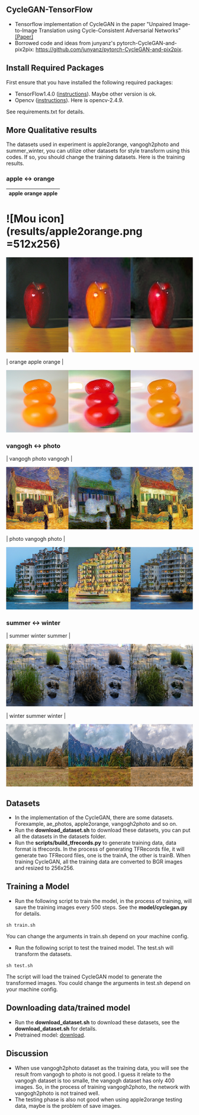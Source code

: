 ## CycleGAN-TensorFlow
* Tensorflow implementation of CycleGAN in the paper "Unpaired Image-to-Image Translation
using Cycle-Consistent Adversarial Networks" [[Paper]](https://arxiv.org/abs/1703.10593)
* Borrowed code and ideas from junyanz's pytorch-CycleGAN-and-pix2pix: https://github.com/junyanz/pytorch-CycleGAN-and-pix2pix.

## Install Required Packages
First ensure that you have installed the following required packages:
* TensorFlow1.4.0 ([instructions](https://www.tensorflow.org/install/)). Maybe other version is ok.
* Opencv ([instructions](https://github.com/opencv/opencv)). Here is opencv-2.4.9.

See requirements.txt for details.

## More Qualitative results
The datasets used in experiment is apple2orange, vangogh2photo and summer_winter, you can utilize other datasets for style transform using this codes. If so, you should change the training datasets. Here is the training results.

### apple <-> orange

| apple orange apple |
|--------------------|

# ![Mou icon](results/apple2orange.png =512x256)
<img src="results/apple2orange.png" width="512" height="256" />

| orange apple  orange |

![](results/orange2apple.png) 

### vangogh <-> photo

| vangogh photo vangogh |

![](results/vangogh2photo.png) 

| photo vangogh photo |

![](results/photo2vangogh.png) 

### summer <-> winter

| summer winter summer |

![](results/summer2winter.png) 

| winter summer winter |

![](results/winter2summary.png) 

## Datasets
* In the implementation of the CycleGAN, there are some datasets. Forexample, ae_photos, apple2orange, vangogh2photo and so on.
* Run the **download_dataset.sh** to download these datasets, you can put all the datasets in the datasets folder.
* Run the **scripts/build_tfrecords.py** to generate training data, data format is tfrecords. In the process of generating TFRecords file, it will generate two TFRecord files, one is the trainA, the other is trainB. When training CycleGAN, all the training data are converted to BGR images and resized to 256x256.

## Training a Model
* Run the following script to train the model, in the process of training, will save the training images every 500 steps. See the **model/cyclegan.py** for details.
```shell
sh train.sh
```
You can change the arguments in train.sh depend on your machine config.
* Run the following script to test the trained model. The test.sh will transform the datasets.
```shell
sh test.sh
```
The script will load the trained CycleGAN model to generate the transformed images. You could change the arguments in test.sh depend on your machine config.

## Downloading data/trained model
* Run the **download_dataset.sh** to download these datasets, see the **download_dataset.sh** for details.
* Pretrained model: [download](). 

## Discussion
* When use vangogh2photo dataset as the training data, you will see the result from vangogh to photo is not good. I guess it relate to the vangogh dataset is too smalle, the vangogh dataset has only 400 images. So, in the process of training vangogh2photo, the network with vangogh2photo is not trained well.
* The testing phase is also not good when using apple2orange testing data, maybe is the problem of save images.